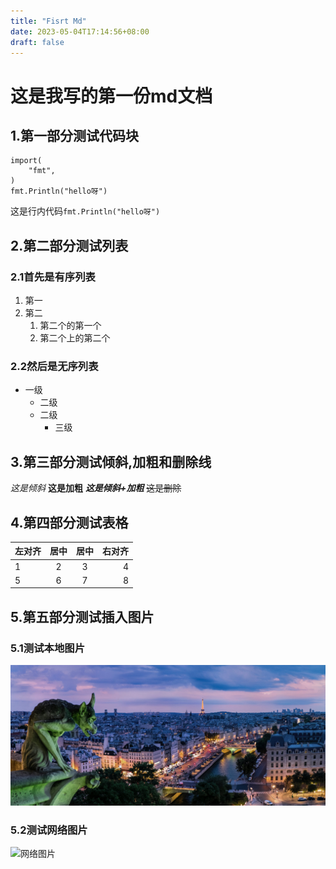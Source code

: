```yaml
---
title: "Fisrt Md"
date: 2023-05-04T17:14:56+08:00
draft: false
---
```


# 这是我写的第一份md文档

## 1.第一部分测试代码块
``` golang
import(
    "fmt",
)
fmt.Println("hello呀")
```
这是行内代码`fmt.Println("hello呀")`

## 2.第二部分测试列表
### 2.1首先是有序列表
1. 第一
2. 第二
    1. 第二个的第一个
    2. 第二个上的第二个

### 2.2然后是无序列表
- 一级
    - 二级
    - 二级
      - 三级

## 3.第三部分测试倾斜,加粗和删除线
*这是倾斜*
**这是加粗**
***这是倾斜+加粗***
~~这是删除~~

## 4.第四部分测试表格
左对齐 | 居中 | 居中 | 右对齐
:-- | :--: | :--: | --:
1|2|3|4
5|6|7|8

## 5.第五部分测试插入图片
### 5.1测试本地图片
![本地图片](gohugo-default-sample-hero-image.jpg)

### 5.2测试网络图片
![网络图片](https://images.pexels.com/photos/14454925/pexels-photo-14454925.jpeg?auto=compress&cs=tinysrgb&w=600&lazy=load)

